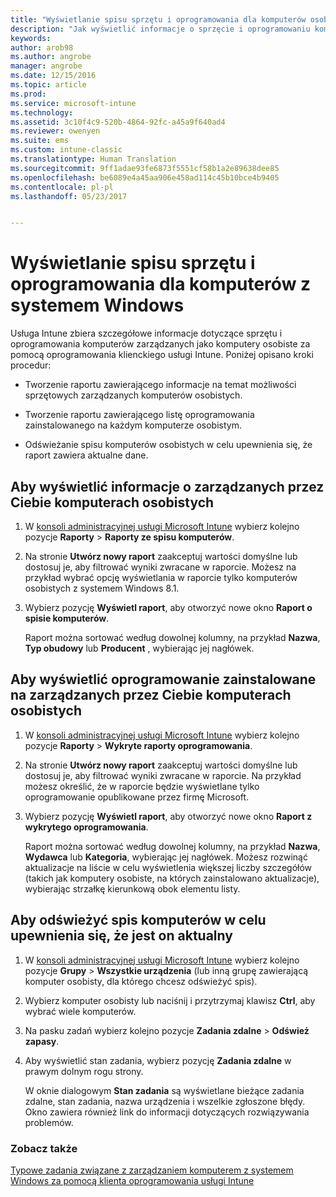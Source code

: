 ```yaml
---
title: "Wyświetlanie spisu sprzętu i oprogramowania dla komputerów osobistych z systemem Windows | Microsoft Docs"
description: "Jak wyświetlić informacje o sprzęcie i oprogramowaniu komputerów z systemem Windows zarządzanych jako komputery osobiste za pomocą oprogramowania klienckiego usługi Intune."
keywords: 
author: arob98
ms.author: angrobe
manager: angrobe
ms.date: 12/15/2016
ms.topic: article
ms.prod: 
ms.service: microsoft-intune
ms.technology: 
ms.assetid: 3c10f4c9-520b-4864-92fc-a45a9f640ad4
ms.reviewer: owenyen
ms.suite: ems
ms.custom: intune-classic
ms.translationtype: Human Translation
ms.sourcegitcommit: 9ff1adae93fe6873f5551cf58b1a2e89638dee85
ms.openlocfilehash: be6089e4a45aa906e458ad114c45b10bce4b9405
ms.contentlocale: pl-pl
ms.lasthandoff: 05/23/2017


---
```


# <a name="view-hardware-and-software-inventory-for-windows-pcs"></a>Wyświetlanie spisu sprzętu i oprogramowania dla komputerów z systemem Windows

Usługa Intune zbiera szczegółowe informacje dotyczące sprzętu i oprogramowania komputerów zarządzanych jako komputery osobiste za pomocą oprogramowania klienckiego usługi Intune. Poniżej opisano kroki procedur:

-   Tworzenie raportu zawierającego informacje na temat możliwości sprzętowych zarządzanych komputerów osobistych.

-   Tworzenie raportu zawierającego listę oprogramowania zainstalowanego na każdym komputerze osobistym.

-   Odświeżanie spisu komputerów osobistych w celu upewnienia się, że raport zawiera aktualne dane.

## <a name="to-display-information-about-pcs-you-manage"></a>Aby wyświetlić informacje o zarządzanych przez Ciebie komputerach osobistych

1.  W [konsoli administracyjnej usługi Microsoft Intune](https://manage.microsoft.com/) wybierz kolejno pozycje **Raporty** &gt; **Raporty ze spisu komputerów**.

2.  Na stronie **Utwórz nowy raport** zaakceptuj wartości domyślne lub dostosuj je, aby filtrować wyniki zwracane w raporcie. Możesz na przykład wybrać opcję wyświetlania w raporcie tylko komputerów osobistych z systemem Windows 8.1.

3.  Wybierz pozycję **Wyświetl raport**, aby otworzyć nowe okno **Raport o spisie komputerów**.

    Raport można sortować według dowolnej kolumny, na przykład **Nazwa**, **Typ obudowy** lub **Producent** , wybierając jej nagłówek.

## <a name="to-display-software-installed-on-pcs-you-manage"></a>Aby wyświetlić oprogramowanie zainstalowane na zarządzanych przez Ciebie komputerach osobistych

1.  W [konsoli administracyjnej usługi Microsoft Intune](https://manage.microsoft.com/) wybierz kolejno pozycje **Raporty** &gt; **Wykryte raporty oprogramowania**.

2.  Na stronie **Utwórz nowy raport** zaakceptuj wartości domyślne lub dostosuj je, aby filtrować wyniki zwracane w raporcie. Na przykład możesz określić, że w raporcie będzie wyświetlane tylko oprogramowanie opublikowane przez firmę Microsoft.

3.  Wybierz pozycję **Wyświetl raport**, aby otworzyć nowe okno **Raport z wykrytego oprogramowania**.

    Raport można sortować według dowolnej kolumny, na przykład **Nazwa**, **Wydawca** lub **Kategoria**, wybierając jej nagłówek. Możesz rozwinąć aktualizacje na liście w celu wyświetlenia większej liczby szczegółów (takich jak komputery osobiste, na których zainstalowano aktualizacje), wybierając strzałkę kierunkową obok elementu listy.

## <a name="to-refresh-computer-inventory-to-ensure-it-is-current"></a>Aby odświeżyć spis komputerów w celu upewnienia się, że jest on aktualny

1.  W [konsoli administracyjnej usługi Microsoft Intune](https://manage.microsoft.com/) wybierz kolejno pozycje **Grupy** &gt; **Wszystkie urządzenia** (lub inną grupę zawierającą komputer osobisty, dla którego chcesz odświeżyć spis).

2.  Wybierz komputer osobisty lub naciśnij i przytrzymaj klawisz **Ctrl**, aby wybrać wiele komputerów.

3.  Na pasku zadań wybierz kolejno pozycje **Zadania zdalne** &gt; **Odśwież zapasy**.

4.  Aby wyświetlić stan zadania, wybierz pozycję **Zadania zdalne** w prawym dolnym rogu strony.

    W oknie dialogowym **Stan zadania** są wyświetlane bieżące zadania zdalne, stan zadania, nazwa urządzenia i wszelkie zgłoszone błędy. Okno zawiera również link do informacji dotyczących rozwiązywania problemów.

### <a name="see-also"></a>Zobacz także

[Typowe zadania związane z zarządzaniem komputerem z systemem Windows za pomocą klienta oprogramowania usługi Intune](common-windows-pc-management-tasks-with-the-microsoft-intune-computer-client.md)
